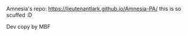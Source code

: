 
Amnesia's repo:
https://lieutenantlark.github.io/Amnesia-PA/
this is so scuffed  :D

Dev copy by MBF
